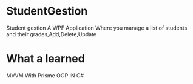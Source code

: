 # StudentGestion
 Student gestion
A WPF Application Where you manage  a list of  students and their grades,Add,Delete,Update 
# What a learned
MVVM With Prisme
OOP IN C#
